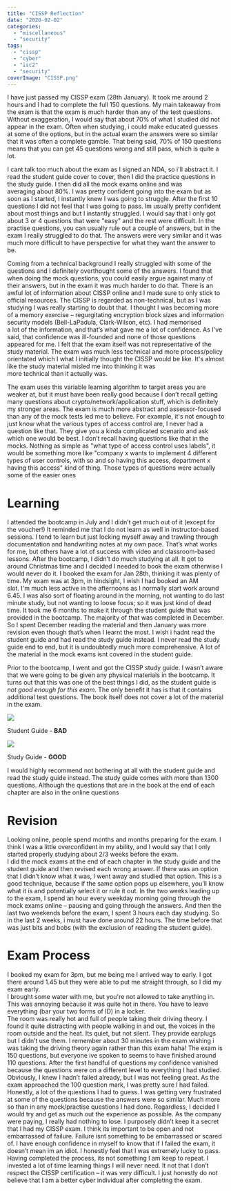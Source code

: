 ```yaml
---
title: "CISSP Reflection"
date: "2020-02-02"
categories: 
  - "miscellaneous"
  - "security"
tags: 
  - "cissp"
  - "cyber"
  - "isc2"
  - "security"
coverImage: "CISSP.png"
---
```


I have just passed my CISSP exam (28th January). It took me around 2 hours and I had to complete the full 150 questions. My main takeaway from the exam is that the exam is much harder than any of the test questions.  Without exaggeration, I would say that about 70% of what I studied did not appear in the exam. Often when studying, i could make educated guesses at some of the options, but in the actual exam the answers were so similar that it was often a complete gamble. That being said, 70% of 150 questions means that you can get 45 questions wrong and still pass, which is quite a lot.

I cant talk too much about the exam as I signed an NDA, so i'll abstract it. I read the student guide cover to cover, then I did the practice questions in the study guide. I then did all the mock exams online and was  
averaging about 80%. I was pretty confident going into the exam but as soon as I started, I instantly knew I was going to struggle. After the first 10 questions I did not feel that I was going to pass. Im usually pretty confident about most things and but I instantly struggled. I would say that I only got about 3 or 4 questions that were "easy" and the rest were difficult. In the practise questions, you can usually rule out a couple of answers, but in the exam I really struggled to do that. The answers were very similar and it was much more difficult to have perspective for what they want the answer to be.

Coming from a technical background I really struggled with some of the questions and I definitely overthought some of the answers. I found that when doing the mock questions, you could easily argue against many of their answers, but in the exam it was much harder to do that. There is an awful lot of information about CISSP online and I made sure to only stick to official resources. The CISSP is regarded as non-technical, but as I was studying I was really starting to doubt that. I thought I was becoming more of a memory exercise – regurgitating encryption block sizes and information security models (Bell-LaPadula, Clark-Wilson, etc). I had memorised  
a lot of the information, and that’s what gave me a lot of confidence. As I've said, that confidence was ill-founded and none of those questions appeared for me. I felt that the exam itself was not representative of the study material. The exam was much less technical and more process/policy orientated which I what I initially thought the CISSP would be like. It's almost like the study material misled me into thinking it was  
more technical than it actually was. 

The exam uses this variable learning algorithm to target areas you are weaker at, but it must have been really good because I don’t recall getting many questions about crypto/network/application stuff, which is definitely my stronger areas. The exam is much more abstract and assessor-focused than any of the mock tests led me to believe. For example, it's not enough to just know what the various types of access control are, I never had a question like that. They give you a kinda complicated scenario and ask which one would be best. I don’t recall having questions like that in the mocks. Nothing as simple as "what type of access control uses labels", it would be something more like "company x wants to implement 4 different types of user controls, with so and so having this access, department x having this access" kind of thing. Those types of questions were actually some of the easier ones

# Learning

I attended the bootcamp in July and I didn’t get much out of it (except for the voucher!) It reminded me that I do not learn as well in instructor-based sessions. I tend to learn but just locking myself away and trawling through documentation and handwriting notes at my own pace. That’s what works for me, but others have a lot of success with video and classroom-based lessons. After the bootcamp, I didn’t do much studying at all. It got to around Christmas time and I decided I needed to book the exam otherwise I would never do it. I booked the exam for Jan 28th, thinking it was plenty of time. My exam was at 3pm, in hindsight, I wish I had booked an AM  
slot. I'm much less active in the afternoons as I normally start work around 6.45. I was also sort of floating around in the morning, not wanting to do last minute study, but not wanting to loose focus; so it was just kind of dead time. It took me 6 months to make it through the student guide that was provided in the bootcamp. The majority of that was completed in December. So I spent December reading the material and then January was more revision even though that’s when I learnt the most. I wish i hadnt read the student guide and had read the study guide instead. I never read the study guide end to end, but it is undoubtedly much more comprehensive. A lot of the material in the mock exams isnt covered in the student guide.  

Prior to the bootcamp, I went and got the CISSP study guide. I wasn’t aware that we were going to be given any physical materials in the bootcamp. It turns out that this was one of the best things I did, as the student guide  is _not good enough for this exam_. The only benefit it has is that it contains additional test questions. The book itself does not cover a lot of the material in the exam.

![](/images/student-guide-873x1024.png)

Student Guide - **BAD**

![](/images/study-guide-809x1024.png)

Study Guide - **GOOD**

I would highly recommend not bothering at all with the student guide and read the study guide instead. The study guide comes with more than 1300 questions. Although the questions that are in the book at the end of each chapter are also in the online questions

# Revision

Looking online, people spend months and months preparing for the exam. I think I was a little overconfident in my ability, and I would say that I only started properly studying about 2/3 weeks before the exam.  
I did the mock exams at the end of each chapter in the study guide and the student guide and then revised each wrong answer. If there was an option that I didn’t know what it was, I went away and studied that option. This is a good technique, because if the same option pops up elsewhere, you’ll know what it is and potentially select it or rule it out. In the two weeks leading up to the exam, I spend an hour every weekday morning going through the mock exams online – pausing and going through the answers. And then the last two weekends before the exam, I spent 3 hours each day studying. So in the last 2 weeks, i  must have done around 22 hours. The time before that was just bits and bobs (with the exclusion of reading the student guide).

# Exam Process

I booked my exam for 3pm, but me being me I arrived way to early. I got there around 1.45 but they were able to put me straight through, so I did my exam early.  
I brought some water with me, but you're not allowed to take anything in. This was annoying because it was quite hot in there. You have to leave everything (bar your two forms of ID) in a locker.  
The room was really hot and full of people taking their driving theory. I found it quite distracting with people walking in and out, the voices in the room outside and the heat. Its quiet, but not silent. They provide earplugs but I didn’t use them. I remember about 30 minutes in the exam wishing i was taking the driving theory again rather than this exam haha! The exam is 150 questions, but everyone ive spoken to seems to have finished around 110 questions. After the first handful of questions my confidence vanished because the questions were on a different level to everything I had studied. Obviously, I knew I hadn’t failed already, but I was not feeling great. As the exam approached the 100 question mark, I was pretty sure I had failed. Honestly, a lot of the questions I had to guess. I was getting very frustrated at some of the questions because the answers were so similar. Much more so than in any mock/practise questions I had done. Regardless, I decided I would try and get as much out the experience as possible. As the company were paying, I really had nothing to lose. I purposely didn’t keep it a secret that I had my CISSP exam. I think its important to be open and not embarrassed of failure. Failure isnt something to be embarrassed or scared of. I have enough confidence in myself to know that if I failed the exam, it doesn’t mean im an idiot. I honestly feel that I was extremely lucky to pass. Having completed the process, its not something I am keep to repeat. I invested a lot of time learning things I will never need. It not that I don’t respect the CISSP certification – it was very difficult. I just honestly do not believe that I am a better cyber individual after completing the exam.
